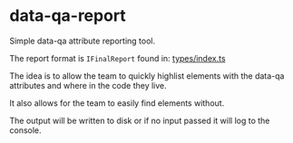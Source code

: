 # data-qa-report

Simple data-qa attribute reporting tool.

The report format is `IFinalReport` found in: [types/index.ts](./src/types/index.ts)

The idea is to allow the team to quickly highlist elements with the data-qa attributes and where in the code they live.

It also allows for the team to easily find elements without.

The output will be written to disk or if no input passed it will log to the console.
